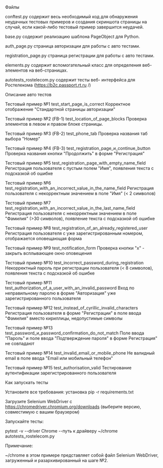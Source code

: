 Файлы

conftest.py содержит весь необходимый код для обнаружения неудачных тестовых примеров и создания скриншота страницы на случай, если какой-либо тестовый пример завершится неудачей.

base.py содержит реализацию шаблона PageObject для Python.

auth_page.py страница авторизации для работы с авто тестами.

registration_page.py страница регистрации для работы с авто тестами.

elements.py содержит вспомогательный класс для определения веб-элементов на веб-страницах.

autotests_rostelecom.py содержит тесты веб- интерфейса для Ростелекома (https://b2c.passport.rt.ru /)

Описание авто тестов

Тестовый пример №1 test_start_page_is_correct Корректное отображение "Стандартной страницы авторизации"

Тестовый пример №2 (FB-1) test_location_of_page_blocks Проверка элементов в левом и правом блоке страницы.

Тестовый пример №3 (FB-2) test_phone_tab Проверка названия таб выбора "Номер"

Тестовый пример №4 (FB-3) test_registration_page_и_continue_button Проверка названия кнопки "Продолжить" в форме "Регистрация"

Тестовый пример №5 test_registration_page_with_empty_name_field Регистрация пользователя с пустым полем "Имя", появления текста с подсказкой об ошибке

Тестовый пример №6 test_registration_with_an_incorrect_value_in_the_name_field Регистрация пользователя с некорректным значением в поле "Имя" (< 2 символов)

Тестовый пример №7 test_registration_with_an_incorrect_value_in_the_last_name_field Регистрация пользователя с некорректным значением в поле "Фамилия" (>30 символов), появление текста с подсказкой об ошибке

Тестовый пример №8 test_registration_of_an_already_registered_user Регистрация пользователя с уже зарегистрированным номером, отображается оповещающая форма

Тестовый пример №9 test_notification_form Проверка кнопки "х" - закрыть всплывающее окно оповещения

Тестовый пример №10 test_incorrect_password_during_registration Некорректный пароль при регистрации пользователя (< 8 символов), появления текста с подсказкой об ошибке

Тестовый пример №11 test_authorization_of_a_user_with_an_invalid_password Вход по неправильному паролю в форме "Авторизация" уже зарегистрированного пользователя

Тестовый пример №12 test_instead_of_cyrillic_invalid_characters Регистрация пользователя в форме "Регистрации" в поле ввода "Фамилия" вместо кириллицы, недопустимые символы

Тестовый пример №13 test_password_и_password_confirmation_do_not_match Поле ввода "Пароль" и поле ввода "Подтверждение пароля" в форме Регистрация" не совпадают

Тестовый пример №14 test_invalid_email_or_mobile_phone Не валидный email в поле ввода "Email или мобильный телефон"

Тестовый пример №15 test_authorisation_valid Тестирование аутентификации зарегистрированного пользователя

Как запускать тесты

Установите все требования:
установка pip -r requirements.txt

Загрузите Selenium WebDriver с https://chromedriver.chromium.org/downloads (выберите версию, совместимую с вашим браузером)

Запускайте тесты:

pytest -v --driver Chrome --путь к драйверу ~/chrome autotests_rostelecom.py

Примечание:

~/chrome в этом примере представляет собой файл Selenium WebDriver, загруженный и разархивированный на шаге №2.
